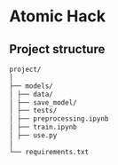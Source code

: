 # Atomic Hack

## Project structure

```md
project/
│
├── models/
│ ├── data/
│ ├── save_model/
│ ├── tests/
│ ├── preprocessing.ipynb
│ ├── train.ipynb
│ ├── use.py
│
└── requirements.txt
```
